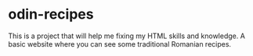 # odin-recipes
This is a project that will help me fixing my HTML skills and knowledge.
A basic website where you can see some traditional Romanian recipes. 

